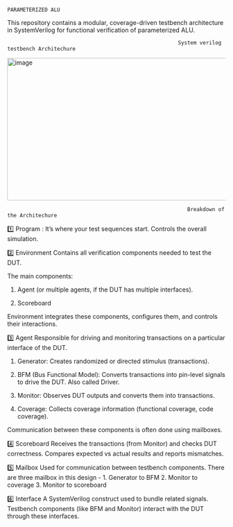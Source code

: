                                                                       PARAMETERIZED ALU 

This repository contains a modular, coverage-driven testbench architecture in SystemVerilog for functional verification of parameterized ALU.

                                                           System verilog testbench Architechure 

<img width="777" height="328" alt="image" src="https://github.com/user-attachments/assets/91fe6faf-118b-42ea-ad0d-80ccde928558" />

                                                              Breakdown of the Architechure 

1️⃣ Program : 
      It’s where your test sequences start.
      Controls the overall simulation.

2️⃣ Environment
      Contains all verification components needed to test the DUT.

The main components:

1. Agent (or multiple agents, if the DUT has multiple interfaces).

2. Scoreboard

Environment integrates these components, configures them, and controls their interactions.

3️⃣ Agent
      Responsible for driving and monitoring transactions on a particular interface of the DUT.

1. Generator: Creates randomized or directed stimulus (transactions).

2. BFM (Bus Functional Model): Converts transactions into pin-level signals to drive the DUT. Also called Driver.

3. Monitor: Observes DUT outputs and converts them into transactions.

4. Coverage: Collects coverage information (functional coverage, code coverage).

Communication between these components is often done using mailboxes.

4️⃣ Scoreboard
        Receives the transactions (from Monitor) and checks DUT correctness.
        Compares expected vs actual results and reports mismatches.

5️⃣ Mailbox
        Used for communication between testbench components.
There are three mailbox in this design - 
       1. Generator to BFM 
       2. Monitor to coverage 
       3. Monitor to scoreboard 

6️⃣ Interface
       A SystemVerilog construct used to bundle related signals.
       Testbench components (like BFM and Monitor) interact with the DUT through these interfaces.

